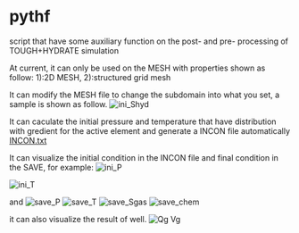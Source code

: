 # pythf
script that have some auxiliary function on the post- and pre- processing of TOUGH+HYDRATE simulation  

At current, it can only be used on the MESH with properties shown as follow: 1):2D MESH, 2):structured grid mesh

It can modify the MESH file to change the subdomain into what you set, a sample is shown as follow.
![ini_Shyd](https://user-images.githubusercontent.com/111716358/202487423-38616b62-9762-4fe7-98e9-9445ea2e1579.jpg)

It can caculate the initial pressure and temperature that have distribution with gredient for the active element and generate a INCON file automatically
[INCON.txt](https://github.com/tjuCJC/pythf/files/10033064/INCON.txt)


It can visualize the initial condition in the INCON file and final condition in the SAVE, for example:
![ini_P](https://user-images.githubusercontent.com/111716358/202487674-e74650b7-45d4-4284-94e1-f5b3fb76e275.jpg)

![ini_T](https://user-images.githubusercontent.com/111716358/202487750-e63cae53-8ecd-4765-8011-12b3ff7e1897.jpg)

and
![save_P](https://user-images.githubusercontent.com/111716358/202489062-cdecd401-8dec-447f-bae7-7c609e79a696.jpg)
![save_T](https://user-images.githubusercontent.com/111716358/202489107-3f671b12-3fd0-4fbb-b336-7c441466a18c.jpg)
![save_Sgas](https://user-images.githubusercontent.com/111716358/202489143-ca45c94a-c09d-4a8d-a278-1109685aa98a.jpg)
![save_chem](https://user-images.githubusercontent.com/111716358/202489240-bd2e2070-6eab-43ba-b0e9-b4090185613c.jpg)

it can also visualize the result of well.
![Qg Vg](https://user-images.githubusercontent.com/111716358/202487878-130b6093-5255-4a63-832c-46530bbdc7ff.jpg)
